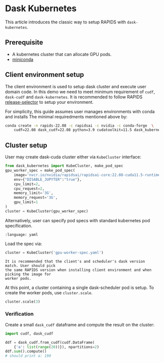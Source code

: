 # Dask Kubernetes

This article introduces the classic way to setup RAPIDS with `dask-kubernetes`.

## Prerequisite

- A kubernetes cluster that can allocate GPU pods.
- [miniconda](https://docs.conda.io/en/latest/miniconda.html)

## Client environment setup

The client environment is used to setup dask cluster and execute user domain code.
In this demo we need to meet minimum requirement of `cudf`, `dask-cudf` and
`dask-kubernetes`. It is recommended to follow RAPIDS
[release-selector](https://rapids.ai/start.html#get-rapids) to setup your environment.

For simplicity, this guide assumes user manages environments with conda and installs
The minimal requiredments mentioned above by:

```bash
conda create -n rapids-22.08 -c rapidsai -c nvidia -c conda-forge  \
    cudf=22.08 dask_cudf=22.08 python=3.9 cudatoolkit=11.5 dask_kubernetes
```

## Cluster setup

User may create dask-cuda cluster either via `KubeCluster` interface:

```python
from dask_kubernetes import KubeCluster, make_pod_spec
gpu_worker_spec = make_pod_spec(
    image='nvcr.io/nvidia/rapidsai/rapidsai-core:22.08-cuda11.5-runtime-ubuntu20.04-py3.9',
    env={"DISABLE_JUPYTER":"true"},
    cpu_limit=2,
    cpu_request=2,
    memory_limit='3G',
    memory_request='3G',
    gpu_limit=1
)
cluster = KubeCluster(gpu_worker_spec)
```

Alternatively, user can specify pod specs with standard kubernetes pod specification.

```{literalinclude} ./dask-kubernetes/gpu-worker-spec.yaml
:language: yaml
```

Load the spec via:

```python
cluster = KubeCluster('gpu-worker-spec.yaml')
```

```{note}
It is recommended that the client's and scheduler's dask version match. User should pick
the same RAPIDS version when installing client environment and when picking the image for
worker pods.
```

At this point, a cluster containing a single dask-scheduler pod is setup.
To create the worker pods, use `cluster.scale`.

```python
cluster.scale(3)
```

### Verification

Create a small `dask_cudf` dataframe and compute the result on the cluster:

```python
import cudf, dask_cudf

ddf = dask_cudf.from_cudf(cudf.DataFrame(
    {'a': list(range(20))}), npartitions=2)
ddf.sum().compute()
# should print a: 190
```

```{relatedexamples}

```
